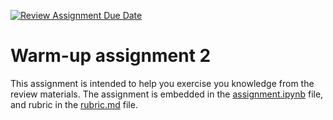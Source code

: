 [![Review Assignment Due Date](https://classroom.github.com/assets/deadline-readme-button-24ddc0f5d75046c5622901739e7c5dd533143b0c8e959d652212380cedb1ea36.svg)](https://classroom.github.com/a/jy8YpBgS)
# Warm-up assignment 2

This assignment is intended to help you exercise you knowledge from the review materials.  The assignment is embedded in the [assignment.ipynb](assignment.ipynb) file, and rubric in the [rubric.md](rubric.md) file.